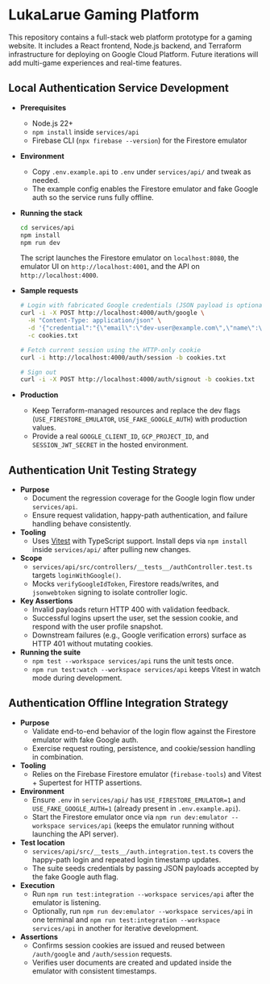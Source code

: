 # LukaLarue Gaming Platform

This repository contains a full-stack web platform prototype for a gaming website. It includes a React frontend, Node.js backend, and Terraform infrastructure for deploying on Google Cloud Platform. Future iterations will add multi-game experiences and real-time features.

## Local Authentication Service Development

- **Prerequisites**
  - Node.js 22+
  - `npm install` inside `services/api`
  - Firebase CLI (`npx firebase --version`) for the Firestore emulator

- **Environment**
  - Copy `.env.example.api` to `.env` under `services/api/` and tweak as needed.
  - The example config enables the Firestore emulator and fake Google auth so the service runs fully offline.

- **Running the stack**
  ```bash
  cd services/api
  npm install
  npm run dev
  ```
  The script launches the Firestore emulator on `localhost:8080`, the emulator UI on `http://localhost:4001`, and the API on `http://localhost:4000`.

- **Sample requests**
  ```bash
  # Login with fabricated Google credentials (JSON payload is optional)
  curl -i -X POST http://localhost:4000/auth/google \
    -H "Content-Type: application/json" \
    -d '{"credential":"{\"email\":\"dev-user@example.com\",\"name\":\"Dev User\"}"}' \
    -c cookies.txt

  # Fetch current session using the HTTP-only cookie
  curl -i http://localhost:4000/auth/session -b cookies.txt

  # Sign out
  curl -i -X POST http://localhost:4000/auth/signout -b cookies.txt
  ```

- **Production**
  - Keep Terraform-managed resources and replace the dev flags (`USE_FIRESTORE_EMULATOR`, `USE_FAKE_GOOGLE_AUTH`) with production values.
  - Provide a real `GOOGLE_CLIENT_ID`, `GCP_PROJECT_ID`, and `SESSION_JWT_SECRET` in the hosted environment.

## Authentication Unit Testing Strategy

- **Purpose**
  - Document the regression coverage for the Google login flow under `services/api`.
  - Ensure request validation, happy-path authentication, and failure handling behave consistently.
- **Tooling**
  - Uses [Vitest](https://vitest.dev/) with TypeScript support. Install deps via `npm install` inside `services/api/` after pulling new changes.
- **Scope**
  - `services/api/src/controllers/__tests__/authController.test.ts` targets `loginWithGoogle()`.
  - Mocks `verifyGoogleIdToken`, Firestore reads/writes, and `jsonwebtoken` signing to isolate controller logic.
- **Key Assertions**
  - Invalid payloads return HTTP 400 with validation feedback.
  - Successful logins upsert the user, set the session cookie, and respond with the user profile snapshot.
  - Downstream failures (e.g., Google verification errors) surface as HTTP 401 without mutating cookies.
- **Running the suite**
  - `npm test --workspace services/api` runs the unit tests once.
  - `npm run test:watch --workspace services/api` keeps Vitest in watch mode during development.

## Authentication Offline Integration Strategy

- **Purpose**
  - Validate end-to-end behavior of the login flow against the Firestore emulator with fake Google auth.
  - Exercise request routing, persistence, and cookie/session handling in combination.
- **Tooling**
  - Relies on the Firebase Firestore emulator (`firebase-tools`) and Vitest + Supertest for HTTP assertions.
- **Environment**
  - Ensure `.env` in `services/api/` has `USE_FIRESTORE_EMULATOR=1` and `USE_FAKE_GOOGLE_AUTH=1` (already present in `.env.example.api`).
  - Start the Firestore emulator once via `npm run dev:emulator --workspace services/api` (keeps the emulator running without launching the API server).
- **Test location**
  - `services/api/src/__tests__/auth.integration.test.ts` covers the happy-path login and repeated login timestamp updates.
  - The suite seeds credentials by passing JSON payloads accepted by the fake Google auth flag.
- **Execution**
  - Run `npm run test:integration --workspace services/api` after the emulator is listening.
  - Optionally, run `npm run dev:emulator --workspace services/api` in one terminal and `npm run test:integration --workspace services/api` in another for iterative development.
- **Assertions**
  - Confirms session cookies are issued and reused between `/auth/google` and `/auth/session` requests.
  - Verifies user documents are created and updated inside the emulator with consistent timestamps.
